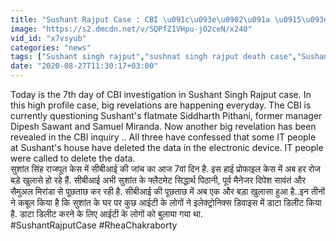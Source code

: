 ```yaml
---
title: "Sushant Rajput Case : CBI \u091c\u093e\u0902\u091a \u0915\u093e \u0906\u091c 7\u0935\u093e\u0902 \u0926\u093f\u0928,Sidharth Pithani \u0928\u0947 \u0915\u093f\u092f\u093e \u092c\u0921\u093c\u093e \u0916\u0941\u0932\u093e\u0938\u093e \u0935\u0928\u0907\u0902\u0921\u093f\u092f\u093e \u0939\u093f\u0902\u0926\u0940"
image: "https://s2.dmcdn.net/v/SQPfZ1VHpu-jO2ceN/x240"
vid_id: "x7vsyub"
categories: "news"
tags: ["Sushant singh rajput","sushnat singh rajput death case","Sushant singh rajput suicide case"]
date: "2020-08-27T11:30:17+03:00"
---
```

Today is the 7th day of CBI investigation in Sushant Singh Rajput case. In this high profile case, big revelations are happening everyday. The CBI is currently questioning Sushant's flatmate Siddharth Pithani, former manager Dipesh Sawant and Samuel Miranda. Now another big revelation has been revealed in the CBI inquiry .. All three have confessed that some IT people at Sushant's house have deleted the data in the electronic device. IT people were called to delete the data.   <br>सुशांत सिंह राजपूत केस में सीबीआई की जांच का आज 7वां दिन है. इस हाई प्रोफाइल केस में अब हर रोज बड़े खुलासे हो रहे हैं. सीबीआई अभी सुशांत के फ्लैटमेट सिद्धार्थ पिठानी, पूर्व मैनेजर दिपेश सावंतं और सैमुअल मिरांडा से पूछताछ कर रही है. सीबीआई की पूछताछ  में अब एक और बड़ा खुलासा हुआ है..इन तीनों ने कबूल किया है कि सुशांत के घर पर कुछ आईटी के लोगों ने इलेक्ट्रोनिक्स डिवाइस में डाटा डिलीट किया है. डाटा डिलीट करने के लिए आईटी के लोगों को बुलाया गया था.   <br>#SushantRajputCase #RheaChakraborty
